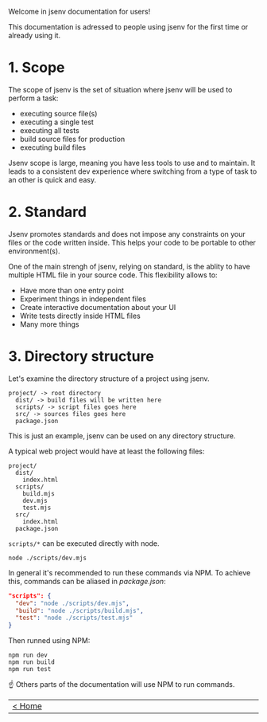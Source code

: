 Welcome in jsenv documentation for users!

This documentation is adressed to people using jsenv for the first time or already using it.

# 1. Scope

The scope of jsenv is the set of situation where jsenv will be used to perform a task:

- executing source file(s)
- executing a single test
- executing all tests
- build source files for production
- executing build files

Jsenv scope is large, meaning you have less tools to use and to maintain. It leads to a consistent dev experience where switching from a type of task to an other is quick and easy.

# 2. Standard

Jsenv promotes standards and does not impose any constraints on your files or the code written inside. This helps your code to be portable to other environment(s).

One of the main strengh of jsenv, relying on standard, is the ablity to have multiple HTML file in your source code. This flexibility allows to:

- Have more than one entry point
- Experiment things in independent files
- Create interactive documentation about your UI
- Write tests directly inside HTML files
- Many more things

# 3. Directory structure

Let's examine the directory structure of a project using jsenv.

```console
project/ -> root directory
  dist/ -> build files will be written here
  scripts/ -> script files goes here
  src/ -> sources files goes here
  package.json
```

This is just an example, jsenv can be used on any directory structure.

A typical web project would have at least the following files:

```console
project/
  dist/
    index.html
  scripts/
    build.mjs
    dev.mjs
    test.mjs
  src/
    index.html
  package.json
```

`scripts/*` can be executed directly with node.

```console
node ./scripts/dev.mjs
```

In general it's recommended to run these commands via NPM. To achieve this, commands can be aliased in _package.json_:

```json
"scripts": {
  "dev": "node ./scripts/dev.mjs",
  "build": "node ./scripts/build.mjs",
  "test": "node ./scripts/test.mjs"
}
```

Then runned using NPM:

```console
npm run dev
npm run build
npm run test
```

☝️ Others parts of the documentation will use NPM to run commands.

<table>
 <tr>
  <td width="2000px" align="left" nowrap>
   <a href="../../readme.md">< Home</a>
  </td>
  <td width="2000px" align="right" nowrap>
   <a href="./b_dev.md">> B) Dev</a>
  </td>
 </tr>
<table>
